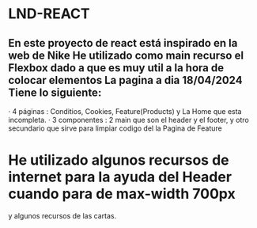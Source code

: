 # LND-REACT

En este proyecto de react está inspirado en la web de Nike
He utilizado como main recurso el Flexbox dado a que es muy util a la hora de colocar elementos
La pagina a dia 18/04/2024 Tiene lo siguiente:
-
· 4 páginas : Conditios, Cookies, Feature(Products) y La Home que esta incompleta.
· 3 componentes : 2 main que son el header y el footer, y otro secundario que sirve para limpiar codigo del la Pagina de Feature

# He utilizado algunos recursos de internet para la ayuda del Header cuando para de max-width 700px

y algunos recursos de las cartas.
